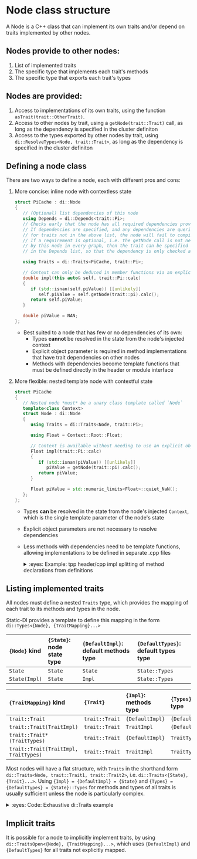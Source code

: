 # Node class structure

A Node is a C++ class that can implement its own traits and/or depend on traits implemented by other nodes.

## Nodes provide to other nodes:
1. List of implemented traits
2. The specific type that implements each trait's methods
3. The specific type that exports each trait's types

## Nodes are provided:
1. Access to implementations of its own traits, using the function `asTrait(trait::OtherTrait)`.
2. Access to other nodes by trait, using a `getNode(trait::Trait)` call, as long as the dependency is specified in the cluster definiton
3. Access to the types exported by other nodes by trait, using `di::ResolveTypes<Node, trait::Trait>`, as long as the dependency is specified in the cluster definiton

## Defining a node class
There are two ways to define a node, each with different pros and cons:
1. More concise: inline node with contextless state

      ```cpp
      struct PiCache : di::Node
      {
         // (Optional) list dependencies of this node
         using Depends = di::Depends<trait::Pi>;
         // Checks early that the node has all required dependencies provided to it by the cluster.
         // If dependencies are specified, and any dependencies are queried via getNode or ResolveTypes
         // for traits not in the above list, the node will fail to compile.
         // If a requirement is optional, i.e. the getNode call is not necessarily made
         // by this node in every graph, then the trait can be specified as `trait::TraitName*`
         // in the Depends list, so that the dependency is only checked at the point of use.

         using Traits = di::Traits<PiCache, trait::Pi>;

         // Context can only be deduced in member functions via an explicit object parameter (deducing-this)
         double impl(this auto& self, trait::Pi::calc)
         {
            if (std::isnan(self.piValue)) [[unlikely]]
               self.piValue = self.getNode(trait::pi).calc();
            return self.piValue;
         }

         double piValue = NAN;
      };
      ```

      - Best suited to a node that has few or no dependencies of its own:
         - Types **cannot** be resolved in the state from the node's injected context
         - Explicit object parameter is required in method implementations that have trait dependencies on other nodes
         - Methods with dependencies become template functions that must be defined directly in the header or module interface
2. More flexible: nested template node with contextful state

      ```cpp
      struct PiCache
      {
         // Nested node *must* be a unary class template called `Node`
         template<class Context>
         struct Node : di::Node
         {
            using Traits = di::Traits<Node, trait::Pi>;

            using Float = Context::Root::Float;

            // Context is available without needing to use an explicit object parameter
            Float impl(trait::Pi::calc)
            {
               if (std::isnan(piValue)) [[unlikely]]
                  piValue = getNode(trait::pi).calc();
               return piValue;
            }

            Float piValue = std::numeric_limits<Float>::quiet_NaN();
         };
      };
      ```

      - Types **can** be resolved in the state from the node's injected `Context`, which is the single template parameter of the node's state
      - Explicit object parameters are not necessary to resolve dependencies

      - Less methods with dependencies need to be template functions, allowing implementations to be defined in separate .cpp files
         <details>
         <summary>:eyes: Example: tpp header/cpp impl splitting of method declarations from definitions</summary>

         ```cpp
         // pi_cache.hpp
         #include <di/di.hpp>

         struct PiCache
         {
            // Nested node *must* be a unary class template called `Node`
            template<class Context>
            struct Node : di::Node
            {
               using Traits = di::Traits<Node, trait::Pi>;

               using Float = Context::Root::Float;

               Float impl(trait::Pi::calc);

               Float piValue = std::numeric_limits<Float>::quiet_NaN();
            };
         };
         ```
         ```cpp
         // pi_cache.tpp
         #include "pi_cache.hpp"

         template<class Context>
         auto PiCache::Node<Context>::impl(trait::Pi::Calc) -> Float
         {
            if (std::isnan(piValue)) [[unlikely]]
               piValue = getNode(trait::pi).calc();
            return piValue;
         }
         ```
         ```CMake
         # CMakeLists.txt
         add_executable(math_lib main.cpp)

         # Generates math.hxx from math.hxx.dig (which defines MathCluster)
         target_generate_di_headers(math_lib)

         # Generates {build_dir}/src/piCache.cpp, which instantiates PiCache::Node<Context>
         # with the Context injected by MathCluster, and adds it to math_lib
         target_generate_di_src(math_lib
            GRAPH_HEADER   math.hxx
            GRAPH_TYPE     di::Graph<MathCluster>
            NODES
               piCache     pi_cache.tpp
               # ... other nodes not shown here
         )
         ```
         ```cpp
         // {build_dir}/src/piCache.cpp generated by target_generate_di_src
         #include "math.hxx"
         #include <di/macros.hpp>

         #include "pi_cache.tpp"

         DI_INSTANTIATE(di::Graph<MathCluster>, piCache)
         ```
         </details>

## Listing implemented traits

All nodes must define a nested `Traits` type, which provides the mapping of each trait to its methods and types in the node.

Static-DI provides a template to define this mapping in the form `di::Types<{Node}, {TraitMapping}...>`

|`{Node}` kind|`{State}`: node state type|`{DefaultImpl}`: default methods type|`{DefaultTypes}`: default types type|
|:---|:---|:---|:---|
|`State`|`State`|`State`|`State::Types`|
|`State(Impl)`|`State`|`Impl`|`State::Types`|

|`{TraitMapping}` kind|`{Trait}`|`{Impl}`: methods type|`{Types}`: types type|
|:---|:---|:---|:---|
|`trait::Trait`|`trait::Trait`|`{DefaultImpl}`|`{DefaultTypes}`|
|`trait::Trait(TraitImpl)`|`trait::Trait`|`TraitImpl`|`{DefaultTypes}`|
|`trait::Trait*(TraitTypes)`|`trait::Trait`|`{DefaultImpl}`|`TraitTypes`|
|`trait::Trait(TraitImpl, TraitTypes)`|`trait::Trait`|`TraitImpl`|`TraitTypes`|

Most nodes will have a flat structure, with `Traits` in the shorthand form `di::Traits<Node, trait::Trait1, trait::Trait2>`, i.e. `di::Traits<{State}, {Trait}...>`. Using `{Impl} = {DefaultImpl} = {State}` and `{Types} = {DefaultTypes} = {State}::Types` for methods and types of all traits is usually sufficient unless the node is particularly complex.

<details>
<summary>:eyes: Code: Exhaustive di::Traits example</summary>

```
cluster Dinner
{
   guest = Guest
   fruit = FruitBasket

   using g = trait::Guest
   using a = trait::Apple, b = trait::Banana, o = trait::Orange, t = trait::Tangerine

   [g] .. --> guest
   [a]        guest --> fruit
   [b]        guest --> fruit
   [o]        guest --> fruit
   [t]        guest --> fruit
}

trait Guest
{
   eat() -> void
}

trait Apple
{
   take()
}

trait Banana
{
   take()
}

trait Orange [Types]
{
   requires typename Types::Orange
   take() -> Types::Orange
}

// Tangerine has an identical interface to Orange, but is resolved by a different name (advanced)
trait Tangerine = Orange
```
```cpp
struct FruitBasket
{
   template<class Context>
   struct Node : di::Node
   {
      struct Apple; // detached interface
      struct BananaTypes;
      struct Tangerine; // overrides Node::impl(trait::Orange::take)
      struct TangerineTypes; // overrides Types::Orange

      using Traits = di::Traits<Node
         , trait::Orange // methods: Node, types: Node::Types
         , trait::Apple(Apple)  // m: Apple, t: Node::Types
         , trait::Banana*(BananaTypes) // m: Node, t: BananaTypes
         , trait::Tangerine(Tangerine, TangerineTypes) // m: Tangerine, t: TangerineTypes
      >;

      struct Types
      {
         using Apple = int;
         using Orange = int;
      };

      struct TangerineTypes
      {
         using Orange = long;
      };

      struct BananaTypes
      {
         using Banana = int;
      };

      int apples = 2, oranges = 1, bananas = 2;
      long tangerines = 5;

      template<class Int>
      static Int take(Int& source, Int amount)
      {
         Int taken = std::min(source, amount);
         source -= taken;
         return taken;
      }

      Types::Orange impl(trait::Orange::take, Types::Orange amount)
      {
         return take(oranges, amount);
      }

      struct Apple : di::DetachedInterface
      {
         // Detached interface accesses state through explicit object paramater
         Types::Apple impl(this auto& self, trait::Apple::take, Types::Apple amount)
         {
            return take(self->apples, amount);
         }
      };

      BananaTypes::Banana impl(trait::Banana::take, BananaTypes::Banana amount)
      {
         return take(bananas, amount);
      }
   };
};

// Tangerine extends Node, so must be defined after Node
template<class Context>
struct FruitBasket::Node<Context>::Tangerine : Node
{
   // Overrides Node::impl(trait::Orange::take, int) for trait::Tangerine only
   TangerineTypes::Orange impl(trait::Orange::take, TangerineTypes::Orange amount)
   {
      return take(tangerines, amount);
   }
};
```
```cpp
struct Guest : di::Node
{
   using Traits = di::Traits<Guest, trait::Guest>;

   template<class Self>
   void impl(this Self& self, trait::Guest::eat)
   {
      // FruitBasket::Node<...>::Types::Orange
      using Orange = di::ResolveTypes<Self, trait::Orange>::Orange;
      // FruitBasket::Node<...>::Types::Apple
      using Apple = di::ResolveTypes<Self, trait::Apple>::Apple;
      // FruitBasket::Node<...>::BananaTypes::Banana
      using Banana = di::ResolveTypes<Self, trait::Banana>::Banana;
      // FruitBasket::Node<...>::TangerineTypes::Orange
      using Tangerine = di::ResolveTypes<Self, trait::Tangerine>::Orange;

      // FruitBasket::Node<...>::impl(trait::Orange::take{}, 3)
      std::same_as<Orange> auto oranges = self.getNode(trait::orange).take(3);
      // di::DetachedImpl<FruitBasket::Node<...>, FruitBasket::Node<...>::Apple>::impl(trait::Apple::take{}, 3)
      std::same_as<Apple> auto apples = self.getNode(trait::apple).take(3);
      // FruitBasket::Node<...>::impl(trait::Banana::take{}, 3)
      std::same_as<Banana> auto bananas = self.getNode(trait::banana).take(3);
      // FruitBasket::Node<...>::Tangerine::impl(trait::Orange::take{}, 3)
      std::same_as<Tangerine> auto tangerines = self.getNode(trait::tangerine).take(3);

      assert(apples == 2);
      assert(oranges == 1);
      assert(bananas == 2);
      assert(tangerines == 3);
   }
};
```
</details>

## Implicit traits

It is possible for a node to implicitly implement traits, by using `di::TraitsOpen<{Node}, {TraitMapping}...>`, which uses `{DefaultImpl}` and `{DefaultTypes}` for all traits not explicitly mapped.
